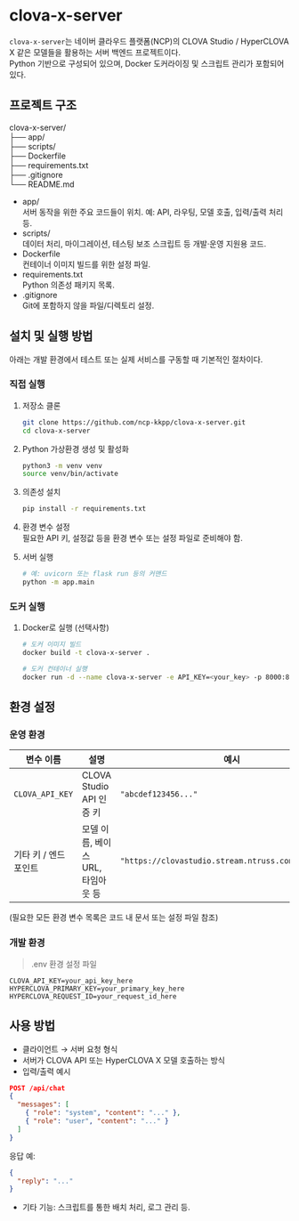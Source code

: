 # clova-x-server

`clova-x-server`는 네이버 클라우드 플랫폼(NCP)의 CLOVA Studio / HyperCLOVA X 같은 모델들을 활용하는 서버 백엔드 프로젝트이다.  
Python 기반으로 구성되어 있으며, Docker 도커라이징 및 스크립트 관리가 포함되어 있다.

## 프로젝트 구조

clova-x-server/  
├── app/   
├── scripts/  
├── Dockerfile  
├── requirements.txt  
├── .gitignore  
└── README.md

- app/  
  서버 동작을 위한 주요 코드들이 위치. 예: API, 라우팅, 모델 호출, 입력/출력 처리 등.
- scripts/  
  데이터 처리, 마이그레이션, 테스팅 보조 스크립트 등 개발·운영 지원용 코드.
- Dockerfile  
  컨테이너 이미지 빌드를 위한 설정 파일.
- requirements.txt  
  Python 의존성 패키지 목록.
- .gitignore  
  Git에 포함하지 않을 파일/디렉토리 설정.

## 설치 및 실행 방법

아래는 개발 환경에서 테스트 또는 실제 서비스를 구동할 때 기본적인 절차이다.

### 직접 실행

1. 저장소 클론  
   ```bash
   git clone https://github.com/ncp-kkpp/clova-x-server.git
   cd clova-x-server
   ```

2. Python 가상환경 생성 및 활성화  
   ```bash
   python3 -m venv venv
   source venv/bin/activate
   ```

3. 의존성 설치  
   ```bash
   pip install -r requirements.txt
   ```

4. 환경 변수 설정  
   필요한 API 키, 설정값 등을 환경 변수 또는 설정 파일로 준비해야 함.

5. 서버 실행  
   ```bash
   # 예: uvicorn 또는 flask run 등의 커맨드
   python -m app.main
   ```

### 도커 실행

1. Docker로 실행 (선택사항)  
   ```bash
   # 도커 이미지 빌드
   docker build -t clova-x-server .

   # 도커 컨테이너 실행
   docker run -d --name clova-x-server -e API_KEY=<your_key> -p 8000:8000 clova-x-server
   ```

## 환경 설정

### 운영 환경

| 변수 이름 | 설명 | 예시 |
|---|---|---|
| `CLOVA_API_KEY` | CLOVA Studio API 인증 키 | `"abcdef123456..."` |
| 기타 키 / 엔드포인트 | 모델 이름, 베이스 URL, 타임아웃 등 | `"https://clovastudio.stream.ntruss.com/v1/openai"` |

(필요한 모든 환경 변수 목록은 코드 내 문서 또는 설정 파일 참조)

### 개발 환경
> .env 환경 설정 파일
```properties
CLOVA_API_KEY=your_api_key_here
HYPERCLOVA_PRIMARY_KEY=your_primary_key_here
HYPERCLOVA_REQUEST_ID=your_request_id_here
```

## 사용 방법

- 클라이언트 → 서버 요청 형식  
- 서버가 CLOVA API 또는 HyperCLOVA X 모델 호출하는 방식  
- 입력/출력 예시  

```json
POST /api/chat
{
  "messages": [
    { "role": "system", "content": "..." },
    { "role": "user", "content": "..." }
  ]
}
```

응답 예:

```json
{
  "reply": "..."
}
```

- 기타 기능: 스크립트를 통한 배치 처리, 로그 관리 등.
